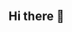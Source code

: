 ## Hi there 👋

<!--
**anaspaguiar/anaspaguiar** is a ✨ _special_ ✨ repository because its `README.md` (this file) appears on your GitHub profile.


- 🔭 I’m currently working on mission...
Sou brasileira, casada.
-->
